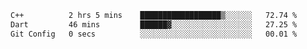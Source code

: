 
<!--START_SECTION:waka-->

```txt
C++          2 hrs 5 mins    ██████████████████▒░░░░░░   72.74 %
Dart         46 mins         ██████▓░░░░░░░░░░░░░░░░░░   27.25 %
Git Config   0 secs          ░░░░░░░░░░░░░░░░░░░░░░░░░   00.01 %
```

<!--END_SECTION:waka-->
